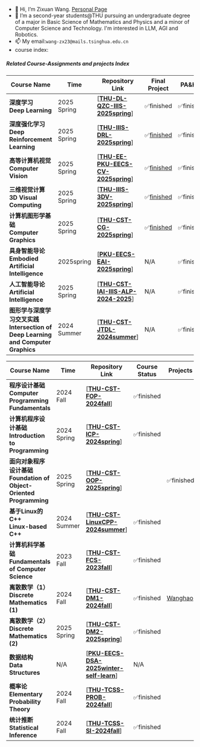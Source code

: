 - 👋 Hi, I’m Zixuan Wang. [Personal Page](https://wannabeyourfriend.github.io)
- 🌱 I’m a second-year students@THU pursuing an undergraduate degree of a major in Basic Science of Mathematics and Physics and a minor of Computer Science and Technology. I'm interested in LLM, AGI and Robotics.
- 📫 My email:`wang-zx23@mails.tsinghua.edu.cn`
- course index:
##### Related Course-Assignments and projects Index
| Course Name                                                           | Time        | Repository Link                                                                                       | Final Project | PA&HW |
| ------------------------------------------------------------          | ----------- | ------------------------------------------------------------                                          | ------------- | ------| 
| **深度学习<br />Deep Learning**                                       | 2025 Spring  | [**[THU-DL-QZC-IIIS-2025spring](https://github.com/wannabeyourfriend/THU-DL-IIIS-2025spring)**]      | ✅finished | ✅finished |
| **深度强化学习<br />Deep Reinforcement Learning**                     | 2025 Spring | [**[THU-IIIS-DRL-2025spring](https://github.com/wannabeyourfriend/THU-IIIS-DRL-2025spring.git)**]     | ✅[finished](https://github.com/wannabeyourfriend/EgoReasoner) | ✅finished |
| **高等计算机视觉<br />Computer Vision**                               | 2025 Spring | [**[THU-EE-PKU-EECS-CV-2025spring](https://github.com/wannabeyourfriend/THU-EE-IIIS-CV-2025spring)**] | ✅[finished](https://github.com/wannabeyourfriend/EgoHOI) | ✅finished |
| **三维视觉计算<br />3D Visual Computing**                             | 2025 Spring | [**[THU-IIIS-3DV-2025spring](https://github.com/wannabeyourfriend/THU-IIIS-3DV-2025spring)**]         | ✅[finished ](https://github.com/wannabeyourfriend/3D-Visual-Computing-Project) | ✅finished |
| **计算机图形学基础<br />Computer Graphics**                           | 2025 Spring | [**[THU-CST-CG-2025spring](https://github.com/wannabeyourfriend/THU-CST-CG-2025spring)**]             | ✅[finished](https://github.com/wannabeyourfriend/Jitter-5th-human-skeleton-prediction-track)  | ✅finished |
| **具身智能导论<br />Embodied Artificial Intelligence**                    | 2025spring | [**[PKU-EECS-EAI-2025spring](https://github.com/wannabeyourfriend/PKU-EECS-EAI-2025spring)**]          | N/A | ✅finished
| **人工智能导论<br />Artificial Intelligence**                               | 2025 Spring | [**[THU-CST-IAI-IIIS-ALP-2024-2025](https://github.com/wannabeyourfriend/THU-CST-IAI-2025spring)**]   | N/A | ✅finished |
| **图形学与深度学习交叉实践<br />Intersection of Deep Learning and Computer Graphics** | 2024 Summer | [**[THU-CST-JTDL-2024summer](https://github.com/wannabeyourfriend/THU-CST-JTDL-2024summer)**]         | N/A | ✅finished |


| Course Name                                                  | Time        | Repository Link                                              | Course Status | Projects |
| ------------------------------------------------------------ | ----------- | ------------------------------------------------------------ | --- | --- |
| **程序设计基础<br />Computer Programming Fundamentals**      | 2024 Fall   | [[**THU-CST-FOP-2024fall**](https://github.com/wannabeyourfriend/THU-CST-FOP-2024fall)] | ✅finished | |
| **计算机程序设计基础<br />Introduction to Programming**      | 2024 Spring | [**[THU-CST-ICP-2024spring](https://github.com/wannabeyourfriend/THU-CST-ICP-2024spring)**] | ✅finished | |
| **面向对象程序设计基础<br />Foundation of Object-Oriented Programming** | 2025 Spring | [**[THU-CST-OOP-2025spring](https://github.com/wannabeyourfriend/THU-CST-OOP-2025spring)**] | |✅finished |
| **基于Linux的C++<br />Linux-based C++**            | 2024 Summer | [**[THU-CST-LinuxCPP-2024summer](https://github.com/wannabeyourfriend/THU-CST-LinuxCPP-2024summer)**] | ✅finished | |
| **计算机科学基础<br />Fundamentals of Computer Science**   | 2023 Fall   |[**[THU-CST-FCS-2023fall](https://github.com/wannabeyourfriend/THU-CST-FCS-2023fall)**] | ✅finished | |
| **离散数学（1）<br />Discrete Mathematics (1)**                | 2024 Fall   | [**[THU-CST-DM1-2024fall](https://github.com/wannabeyourfriend/THU-CST-DM1-2024fall)**] | ✅finished | [Wanghao](https://github.com/wannabeyourfriend/Wanghao-algorithm-Lab) |
| **离散数学（2）<br />Discrete Mathematics (2)**                | 2025 Spring | [**[THU-CST-DM2-2025spring](https://github.com/wannabeyourfriend/THU-CST-DM2-2025spring)**] | ✅finished | |
| **数据结构<br />Data Structures** | N/A | [**[PKU-EECS-DSA-2025winter-self-learn](https://github.com/wannabeyourfriend/PKU-EECS-DSA-2025winter-self-learn)**] | N/A | |
| **概率论<br />Elementary Probability Theory** | 2024 Fall | [**[THU-TCSS-PROB-2024fall](https://github.com/wannabeyourfriend/THU-TCSS-Prob-2024fall)**]| ✅finished | |
| **统计推断<br />Statistical Inference**                    | 2024 Fall | [**[THU-TCSS-SI-2024fall](https://github.com/wannabeyourfriend/THU-TCSS-SI-2024fall)**] | ✅finished | |




<!---
wannabeyourfriend/wannabeyourfriend is a ✨ special ✨ repository because its `README.md` (this file) appears on your GitHub profile.
You can click the Preview link to take a look at your changes.
--->
